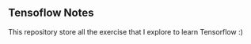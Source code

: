 
## Tensoflow Notes


This repository store all the exercise that I explore to learn Tensorflow :) 
